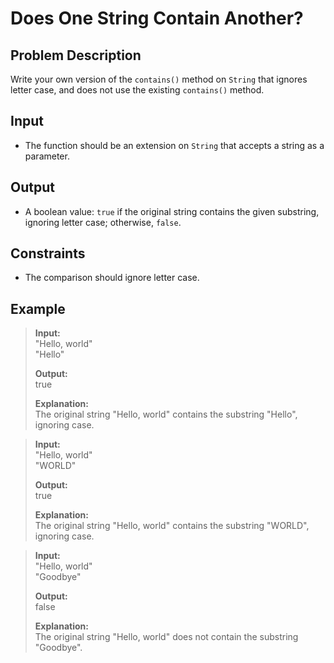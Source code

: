 # Does One String Contain Another?

## Problem Description
Write your own version of the `contains()` method on `String` that ignores letter case, and does not use the existing `contains()` method.

## Input
- The function should be an extension on `String` that accepts a string as a parameter.

## Output
- A boolean value: `true` if the original string contains the given substring, ignoring letter case; otherwise, `false`.

## Constraints
- The comparison should ignore letter case.

## Example
> **Input:**  
> "Hello, world"  
> "Hello"  
>
> **Output:**  
> true  
>
> **Explanation:**  
> The original string "Hello, world" contains the substring "Hello", ignoring case.

> **Input:**  
> "Hello, world"  
> "WORLD"  
>
> **Output:**  
> true  
>
> **Explanation:**  
> The original string "Hello, world" contains the substring "WORLD", ignoring case.

> **Input:**  
> "Hello, world"  
> "Goodbye"  
>
> **Output:**  
> false  
>
> **Explanation:**  
> The original string "Hello, world" does not contain the substring "Goodbye".
